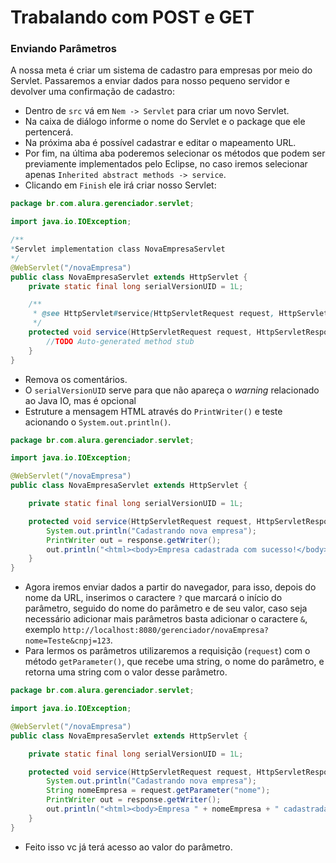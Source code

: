 # Trabalando com POST e GET

### Enviando Parâmetros

A nossa meta é criar um sistema de cadastro para empresas por meio do Servlet. Passaremos a enviar dados para nosso pequeno servidor e devolver uma confirmação de cadastro:

- Dentro de `src` vá em `Nem -> Servlet` para criar um novo Servlet.
- Na caixa de diálogo informe o nome do Servlet e o package que ele pertencerá.
- Na próxima aba é possível cadastrar e editar o mapeamento URL.
- Por fim, na última aba poderemos selecionar os métodos que podem ser previamente implementados pelo Eclipse, no caso iremos selecionar apenas `Inherited abstract methods -> service`.
- Clicando em `Finish` ele irá criar nosso Servlet:

```java
package br.com.alura.gerenciador.servlet;

import java.io.IOException;

/**
*Servlet implementation class NovaEmpresaServlet
*/
@WebServlet("/novaEmpresa")
public class NovaEmpresaServlet extends HttpServlet { 
    private static final long serialVersionUID = 1L;

    /**
     * @see HttpServlet#service(HttpServletRequest request, HttpServletResponse response)
     */
    protected void service(HttpServletRequest request, HttpServletResponse response) throws Serlvet {
        //TODO Auto-generated method stub
    }
}
``` 

- Remova os comentários.
- O `serialVersionUID` serve para que não apareça o *warning* relacionado ao Java IO, mas é opcional
- Estruture a mensagem HTML através do `PrintWriter()` e teste acionando o `System.out.println()`.

```java
package br.com.alura.gerenciador.servlet;

import java.io.IOException;

@WebServlet("/novaEmpresa")
public class NovaEmpresaServlet extends HttpServlet { 

    private static final long serialVersionUID = 1L;

    protected void service(HttpServletRequest request, HttpServletResponse response) throws Serlvet {
        System.out.println("Cadastrando nova empresa");
        PrintWriter out = response.getWriter();
        out.println("<html><body>Empresa cadastrada com sucesso!</body></html>");
    }
}
```

- Agora iremos enviar dados a partir do navegador, para isso, depois do nome da URL, inserimos o caractere `?` que marcará o início do parâmetro, seguido do nome do parâmetro e de seu valor, caso seja necessário adicionar mais parâmetros basta adicionar o caractere `&`, exemplo `http://localhost:8080/gerenciador/novaEmpresa?nome=Teste&cnpj=123`.
- Para lermos os parâmetros utilizaremos a requisição (`request`) com o método `getParameter()`, que recebe uma string, o nome do parâmetro, e retorna uma string com o valor desse parâmetro.

```java
package br.com.alura.gerenciador.servlet;

import java.io.IOException;

@WebServlet("/novaEmpresa")
public class NovaEmpresaServlet extends HttpServlet { 

    private static final long serialVersionUID = 1L;

    protected void service(HttpServletRequest request, HttpServletResponse response) throws Serlvet {
        System.out.println("Cadastrando nova empresa");
        String nomeEmpresa = request.getParameter("nome");
        PrintWriter out = response.getWriter();
        out.println("<html><body>Empresa " + nomeEmpresa + " cadastrada com sucesso!</body></html>");
    }
}
```

- Feito isso vc já terá acesso ao valor do parâmetro.
